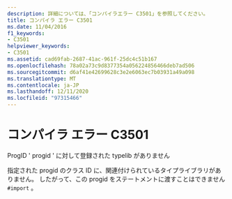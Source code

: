 ```yaml
---
description: 詳細については、「コンパイラエラー C3501」を参照してください。
title: コンパイラ エラー C3501
ms.date: 11/04/2016
f1_keywords:
- C3501
helpviewer_keywords:
- C3501
ms.assetid: cad69fab-2687-41ac-961f-25dc4c51b167
ms.openlocfilehash: 78a02a73c9d8377354a056224856466deb7ad506
ms.sourcegitcommit: d6af41e42699628c3e2e6063ec7b03931a49a098
ms.translationtype: MT
ms.contentlocale: ja-JP
ms.lasthandoff: 12/11/2020
ms.locfileid: "97315466"
---
```

# <a name="compiler-error-c3501"></a>コンパイラ エラー C3501

ProgID ' progid ' に対して登録された typelib がありません

指定された progid のクラス ID に、関連付けられているタイプライブラリがありません。 したがって、この progid をステートメントに渡すことはできません `#import` 。
